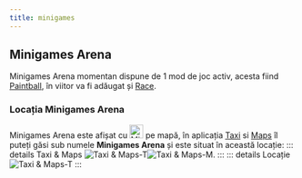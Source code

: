 ```yaml
---
title: minigames
---
```


## Minigames Arena
Minigames Arena momentan dispune de 1 mod de joc activ, acesta fiind [Paintball](./paintball.md), în viitor va fi adăugat și [Race]().


### Locația Minigames Arena
Minigames Arena este afișat cu <Image src="https://i.imgur.com/ET4UM1C.png" alt="MinigamesArena-Icon" width="24"/> pe mapă, în aplicația [Taxi](../general/phone#taxi) si [Maps](../general/phone#maps) îl puteți găsi sub numele **Minigames Arena** și este situat în această locație:
::: details Taxi & Maps
<Image src="https://i.imgur.com/JR42rAu.png" alt="Taxi & Maps-T" /><Image src="https://i.imgur.com/tS1Wvpp.png" alt="Taxi & Maps-M" />.
:::
::: details Locație
<Image src="https://i.imgur.com/EPf361G.png" alt="Taxi & Maps-T" />
:::


